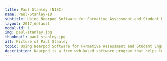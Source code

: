 ```yaml
---
title: Paul Stanley (NISC)
name: Paul-Stanley-ID
subtitle: Using Nearpod Software for Formative Assessment and Student Engagement (In Depth)
layout: 2017_default
modal-id: 1
img: paul-stanley.jpg
thumbnail: paul-stanley.jpg
alt: Picture of Paul Stanley
topic: Using Nearpod Software for Formative Assessment and Student Engagement (In Depth)
description: Nearpod is a free web-based software program that helps teachers to engage students in ways that transcend the capabilities of traditional technologies like Powerpoint and Prezi. More importantly, Nearpod provides teachers with the ability to complete fast and easy formative assessments, giving them real time data which can be used to immediately gauge student understanding and provide feedback or information needed tochange instruction. 
---
```

